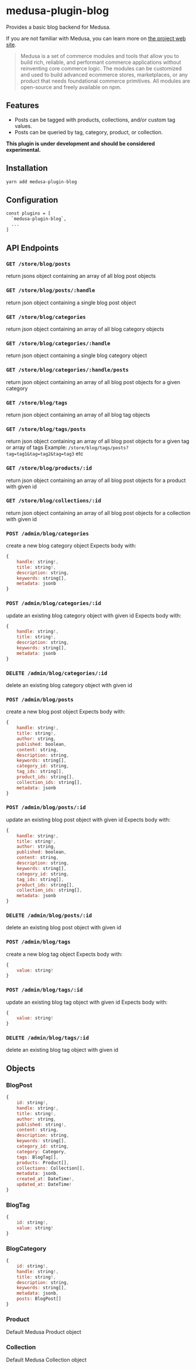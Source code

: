 # medusa-plugin-blog

Provides a basic blog backend for Medusa. 

If you are not familiar with Medusa, you can learn more on [the project web site](https://www.medusajs.com/).

> Medusa is a set of commerce modules and tools that allow you to build rich, reliable, and performant commerce applications without reinventing core commerce logic. The modules can be customized and used to build advanced ecommerce stores, marketplaces, or any product that needs foundational commerce primitives. All modules are open-source and freely available on npm.

## Features

- Posts can be tagged with products, collections, and/or custom tag values. 
- Posts can be queried by tag, category, product, or collection.  

**This plugin is under development and should be considered experimental.**

## Installation

```bash
yarn add medusa-plugin-blog
```

## Configuration

```bash
const plugins = [
  `medusa-plugin-blog`,
  ...
]
```

## API Endpoints

### `GET /store/blog/posts`
return jsons object containing an array of all blog post objects

### `GET /store/blog/posts/:handle`
return json object containing a single blog post object

### `GET /store/blog/categories`
return json object containing an array of all blog category objects

### `GET /store/blog/categories/:handle`
return json object containing a single blog category object

### `GET /store/blog/categories/:handle/posts`
return json object containing an array of all blog post objects for a given category

### `GET /store/blog/tags`
return json object containing an array of all blog tag objects

### `GET /store/blog/tags/posts`
return json object containing an array of all blog post objects for a given tag or array of tags
Example: `/store/blog/tags/posts?tag=tag1&tag=tag2&tag=tag3` etc

### `GET /store/blog/products/:id`
return json object containing an array of all blog post objects for a product with given id

### `GET /store/blog/collections/:id`
return json object containing an array of all blog post objects for a collection with given id

### `POST /admin/blog/categories`
create a new blog category object
Expects body with:
```js
{
	handle: string!,
	title: string!,
	description: string,
	keywords: string[],
	metadata: jsonb
}
```

### `POST /admin/blog/categories/:id`
update an existing blog category object with given id
Expects body with:
```js
{
	handle: string!,
	title: string!,
	description: string,
	keywords: string[],
	metadata: jsonb
}
```

### `DELETE /admin/blog/categories/:id`
delete an existing blog category object with given id

### `POST /admin/blog/posts`
create a new blog post object
Expects body with:
```js
{
	handle: string!,
	title: string!,
	author: string,
	published: boolean,
	content: string,
	description: string,
	keywords: string[],
	category_id: string,
	tag_ids: string[],
	product_ids: string[],
	collection_ids: string[],
	metadata: jsonb
}
```

### `POST /admin/blog/posts/:id`
update an existing blog post object with given id
Expects body with:
```js
{
	handle: string!,
	title: string!,
	author: string,
	published: boolean,
	content: string,
	description: string,
	keywords: string[],
	category_id: string,
	tag_ids: string[],
	product_ids: string[],
	collection_ids: string[],
	metadata: jsonb
}
```

### `DELETE /admin/blog/posts/:id`
delete an existing blog post object with given id

### `POST /admin/blog/tags`
create a new blog tag object
Expects body with:
```js
{
	value: string!
}
```

### `POST /admin/blog/tags/:id`
update an existing blog tag object with given id
Expects body with:
```js
{
	value: string!
}
```

### `DELETE /admin/blog/tags/:id`
delete an existing blog tag object with given id

## Objects

### BlogPost

```js
{
	id: string!,
	handle: string!,
	title: string!,
	author: string,
	published: string!,
	content: string,
	description: string,
	keywords: string[],
	category_id: string,
	category: Category,
	tags: BlogTag[],
	products: Product[],
	collections: Collection[],
	metadata: jsonb,
	created_at: DateTime!,
	updated_at: DateTime!
}
```

### BlogTag

```js
{
	id: string!,
	value: string!
}
```

### BlogCategory

```js
{
	id: string!,
	handle: string!,
	title: string!,
	description: string,
	keywords: string[],
	metadata: jsonb,
	posts: BlogPost[]
}
```

### Product

Default Medusa Product object

### Collection

Default Medusa Collection object
